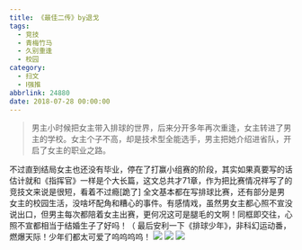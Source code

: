 ```yaml
---
title: 《最佳二传》by退戈
tags:
  - 竞技
  - 青梅竹马
  - 久别重逢
  - 校园
category:
  - 扫文
  - Ⅰ强推
abbrlink: 24880
date: 2018-07-28 00:00:00
---
```

<meta name="referrer" content="no-referrer" />

> 男主小时候把女主带入排球的世界，后来分开多年再次重逢，女主转进了男主的学校。女主个子不高，却是技术型全能选手，男主把她介绍进省队，开启了女主的职业之路。

<!-- more -->

不过直到结局女主也还没有毕业，停在了打赢小组赛的阶段，其实如果真要写的话估计就和《指挥官》一样是个大长篇，这文总共才71章，作为把比赛情况祥写了的竞技文来说是很短，看着不过瘾[跪了]
全文基本都在写排球比赛，还有部分是男女主的校园生活，没啥坏配角和糟心的事件。有感情戏，虽然男女主都心照不宣没说出口，但男主每次都陪着女主出赛，更何况这可是腿毛的文啊！同框即交往，心照不宣都相当于结婚生子了好吗！（
最后安利一下《排球少年》，非科幻运动番，燃爆天际！少年们都太可爱了呜呜呜呜！
![](https://wx4.sinaimg.cn/mw690/0069kFhhgy1ftpv6pvjx2j30yi1pcqv5.jpg)
![](https://wx2.sinaimg.cn/mw690/0069kFhhgy1ftpv6noro6j30yi1pcqv5.jpg)
![](https://wx3.sinaimg.cn/mw690/0069kFhhgy1ftpv6rqb2sj30yi1pcqv5.jpg)